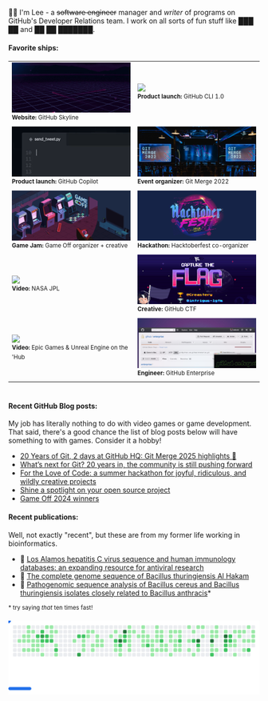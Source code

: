 <p>👋🏻 I'm Lee - a <strike>software engineer</strike> manager and <em>writer</em> of programs on GitHub's Developer Relations team. I work on all sorts of fun stuff like ███ ██ and ██ ██ ███████.</p>

#### Favorite ships:

<table>
  <tr>
    <td width="50%"><a href="https://twitter.com/search?q=skyline.github.com&src=typed_query"><img width="100%" src="images/skyline.gif"></a><br><sup><strong>Website:</strong> GitHub Skyline</sup>
    <td width="50%"><a href="https://twitter.com/github/status/1306586113293729795"><img width="100%" src="images/cli.gif"></a><br><sup><strong>Product launch:</strong> GitHub CLI 1.0</sup></td>
  </tr>
  <tr>
    <td width="50%"><a href="https://x.com/github/status/1409883156333879300"><img width="100%" src="images/copilot.gif"></a><br><sup><strong>Product launch:</strong> GitHub Copilot</sup>
    <td width="50%"><a href="[https://github.blog/open-source/git/git-merge-2022-mission-report/](https://git-merge.com/)"><img width="100%" src="images/git-merge.png"></a><br><sup><strong>Event organizer:</strong> Git Merge 2022</sup></td>
  </tr>
  <tr>
    <td width="50%"><a href="https://twitter.com/github/status/1455272696577761289"><img width="100%" src="images/game-off.gif"></a><br><sup><strong>Game Jam:</strong> Game Off organizer + creative</sup></td>
    <td width="50%"><a href="https://twitter.com/search?q=from%3Agithub%20hacktoberfest&src=typed_query"><img width="100%" src="images/hactoberfest.png"></a><br><sup><strong>Hackathon:</strong> Hacktoberfest co-organizer</sup></td>
  </tr>
  <tr>
    <td width="50%"><a href="https://twitter.com/github/status/1384130507898720262"><img width="100%" src="images/nasa-jpl.gif"></a><br><sup><strong>Video:</strong> NASA JPL</sup></td>
    <td width="50%"><a href="https://twitter.com/github/status/1374087749234528260"><img width="100%" src="images/ctf.gif"></a><br><sup><strong>Creative:</strong> GitHub CTF</sup></td>
  </tr>
  <tr>
    <td width="50%"><a href="https://twitter.com/github/status/572862961850589184"><img width="100%" src="images/epic.gif"></a><br><sup><strong>Video:</strong> Epic Games & Unreal Engine on the 'Hub</sup></td>
    <td width="50%"><a href="https://twitter.com/github/status/131433236306993152"><img width="100%" src="images/enterprise.png"></a><br><sup><strong>Engineer:</strong> GitHub Enterprise</sup></td>
  </tr>
</table>

#

#### Recent GitHub Blog posts:

My job has literally nothing to do with video games or game development. That said, there's a good chance the list of blog posts below will have something to with games. Consider it a hobby!

<!--START_SECTION:feed-->
* [20 Years of Git, 2 days at GitHub HQ: Git Merge 2025 highlights 🎉](https:&#x2F;&#x2F;github.blog&#x2F;open-source&#x2F;git&#x2F;20-years-of-git-2-days-at-github-hq-git-merge-2025-highlights-%f0%9f%8e%89&#x2F;)
* [What’s next for Git? 20 years in, the community is still pushing forward](https:&#x2F;&#x2F;github.blog&#x2F;open-source&#x2F;whats-next-for-git-20-years-in-the-community-is-still-pushing-forward&#x2F;)
* [For the Love of Code: a summer hackathon for joyful, ridiculous, and wildly creative projects](https:&#x2F;&#x2F;github.blog&#x2F;open-source&#x2F;for-the-love-of-code-2025&#x2F;)
* [Shine a spotlight on your open source project](https:&#x2F;&#x2F;github.blog&#x2F;open-source&#x2F;shine-a-spotlight-on-your-open-source-project&#x2F;)
* [Game Off 2024 winners](https:&#x2F;&#x2F;github.blog&#x2F;open-source&#x2F;game-off-2024-winners&#x2F;)
<!--END_SECTION:feed-->

#### Recent publications:

Well, not exactly "recent", but these are from my former life working in bioinformatics.

- 🦠 [Los Alamos hepatitis C virus sequence and human immunology databases: an expanding resource for antiviral research](https://pubmed.ncbi.nlm.nih.gov/17626595/)
- 🧬 [The complete genome sequence of Bacillus thuringiensis Al Hakam](https://pubmed.ncbi.nlm.nih.gov/17337577/)
- 🔬 [Pathogenomic sequence analysis of Bacillus cereus and Bacillus thuringiensis isolates closely related to Bacillus anthracis](https://pubmed.ncbi.nlm.nih.gov/16621833/)*

<sup>* try saying <em>that</em> ten times fast!</sup>

<picture>
  <source
    media="(prefers-color-scheme: dark)"
    srcset="images/breakout-dark.svg"
  />
  <source
    media="(prefers-color-scheme: light)"
    srcset="images/breakout-light.svg"
  />
  <img alt="Breakout Game" src="images/breakout-light.svg" />
</picture>
